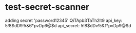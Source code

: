 # test-secret-scanner

adding secret 'password12345'
QiTApb3TaTh2lt9
api_key: 5!8$dD9!5&6*pvDp6@$d
api_secret: 5!8$dDv!5&f*pvDp9@$d
